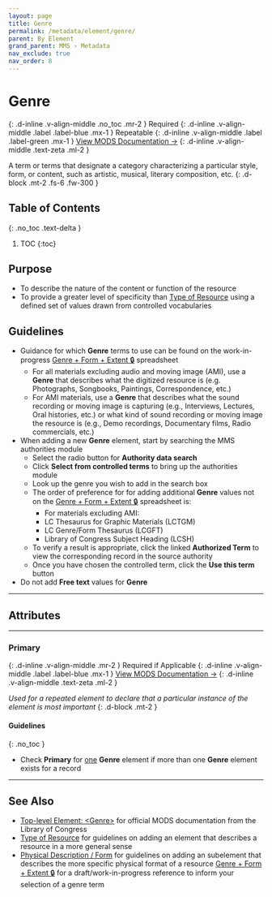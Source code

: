 ```yaml
---
layout: page
title: Genre
permalink: /metadata/element/genre/
parent: By Element
grand_parent: MMS › Metadata
nav_exclude: true
nav_order: 8
---
```


# Genre
{: .d-inline .v-align-middle .no_toc .mr-2 }
Required
{: .d-inline .v-align-middle .label .label-blue .mx-1 }
Repeatable
{: .d-inline .v-align-middle .label .label-green .mx-1 }
[View MODS Documentation →](https://www.loc.gov/standards/mods/userguide/genre.html)
{: .d-inline .v-align-middle .text-zeta .ml-2 }

A term or terms that designate a category characterizing a particular style, form, or content, such as artistic, musical, literary composition, etc.
{: .d-block .mt-2 .fs-6 .fw-300 }

## Table of Contents
{: .no_toc .text-delta }

1. TOC
{:toc}

## Purpose
- To describe the nature of the content or function of the resource
- To provide a greater level of specificity than [Type of Resource](/metadata-documentation/metadata/element/type-of-resource/) using a defined set of values drawn from controlled vocabularies

## Guidelines
- Guidance for which **Genre** terms to use can be found on the work-in-progress [Genre + Form + Extent 🔒](https://docs.google.com/spreadsheets/d/1NGlV94Iufe0p3EJdoJDX7SgvH-LUYqWLEuB1Az3DmbM/edit#gid=187807178) spreadsheet
  - For all materials excluding audio and moving image (AMI), use a **Genre** that describes what the digitized resource is (e.g. Photographs, Songbooks, Paintings, Correspondence, etc.)
  - For AMI materials, use a **Genre** that describes what the sound recording or moving image is capturing (e.g., Interviews, Lectures, Oral histories, etc.) or what kind of sound recording or moving image the resource is (e.g., Demo recordings, Documentary films, Radio commercials, etc.)
- When adding a new **Genre** element, start by searching the MMS authorities module
  - Select the radio button for **Authority data search**
  - Click **Select from controlled terms** to bring up the authorities module
  - Look up the genre you wish to add in the search box
  - The order of preference for for adding additional **Genre** values not on the [Genre + Form + Extent 🔒](https://docs.google.com/spreadsheets/d/1NGlV94Iufe0p3EJdoJDX7SgvH-LUYqWLEuB1Az3DmbM/edit#gid=187807178) spreadsheet is:
    - For materials excluding AMI:
    - LC Thesaurus for Graphic Materials (LCTGM)
    - LC Genre/Form Thesaurus (LCGFT)
    - Library of Congress Subject Heading (LCSH)
  - To verify a result is appropriate, click the linked **Authorized Term** to view the corresponding record in the source authority
  - Once you have chosen the controlled term, click the **Use this term** button
- Do not add **Free text** values for **Genre**

---

## Attributes

---

###  Primary
{: .d-inline .v-align-middle .mr-2 }
Required if Applicable
{: .d-inline .v-align-middle .label .label-blue .mx-1 }
[View MODS Documentation →](https://www.loc.gov/standards/mods/userguide/attributes.html#usage)
{: .d-inline .v-align-middle .text-zeta .ml-2 }

_Used for a repeated element to declare that a particular instance of the element is most important_
{: .d-block .mt-2 }

#### Guidelines
{: .no_toc }
- Check **Primary** for <u>one</u> **Genre** element if more than one **Genre** element exists for a record

---

## See Also
- [Top-level Element: &lt;Genre&gt;](https://www.loc.gov/standards/mods/userguide/genre.html) for official MODS documentation from the Library of Congress
- [Type of Resource](/metadata-documentation/metadata/element/type-of-resource/) for guidelines on adding an element that describes a resource in a more general sense
- [Physical Description / Form](/metadata-documentation/metadata/element/physical-description/#form) for guidelines on adding an subelement that describes the more specific physical format of a resource
[Genre + Form + Extent 🔒](https://docs.google.com/spreadsheets/d/1NGlV94Iufe0p3EJdoJDX7SgvH-LUYqWLEuB1Az3DmbM/edit) for a draft/work-in-progress reference to inform your selection of a genre term